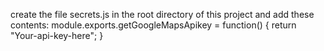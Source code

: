 

create the file secrets.js in the root directory of this project and add these contents:
module.exports.getGoogleMapsApikey = function()
{
	return "Your-api-key-here";
}